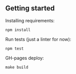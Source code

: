 Getting started
---------------

Installing requirements:

    npm install

Run tests (just a linter for now):

    npm test

GH-pages deploy:

    make build
